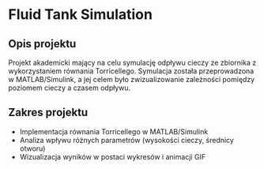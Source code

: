 # Fluid Tank Simulation  

## Opis projektu  
Projekt akademicki mający na celu symulację odpływu cieczy ze zbiornika z wykorzystaniem równania Torricellego. Symulacja została przeprowadzona w MATLAB/Simulink, a jej celem było zwizualizowanie zależności pomiędzy poziomem cieczy a czasem odpływu.  

## Zakres projektu  
- Implementacja równania Torricellego w MATLAB/Simulink  
- Analiza wpływu różnych parametrów (wysokości cieczy, średnicy otworu)  
- Wizualizacja wyników w postaci wykresów i animacji GIF  
